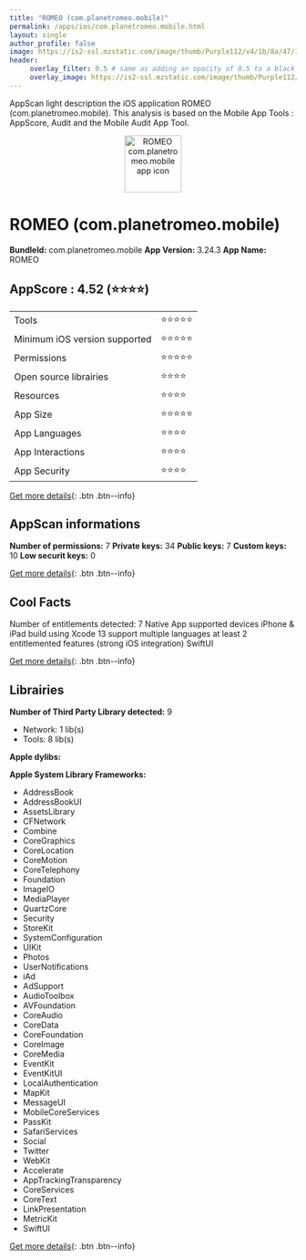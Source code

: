 ```yaml
---
title: "ROMEO (com.planetromeo.mobile)"
permalink: /apps/ios/com.planetromeo.mobile.html
layout: single
author_profile: false
image: https://is2-ssl.mzstatic.com/image/thumb/Purple112/v4/1b/8a/47/1b8a4793-177b-2024-039b-0ad751409ea3/AppIcon-1x_U007emarketing-0-7-0-85-220.png/512x512bb.jpg
header: 
     overlay_filter: 0.5 # same as adding an opacity of 0.5 to a black background
     overlay_image: https://is2-ssl.mzstatic.com/image/thumb/Purple112/v4/1b/8a/47/1b8a4793-177b-2024-039b-0ad751409ea3/AppIcon-1x_U007emarketing-0-7-0-85-220.png/512x512bb.jpg
---
```

AppScan light description the iOS application ROMEO (com.planetromeo.mobile). This analysis is based on the Mobile App Tools : AppScore, Audit and the Mobile Audit App Tool.

  
  
<div style="text-align: center;"><img src="https://is2-ssl.mzstatic.com/image/thumb/Purple112/v4/1b/8a/47/1b8a4793-177b-2024-039b-0ad751409ea3/AppIcon-1x_U007emarketing-0-7-0-85-220.png/512x512bb.jpg" width="100" height="100" alt="ROMEO com.planetromeo.mobile app icon"></div>  
  
# ROMEO (com.planetromeo.mobile)

**BundleId:** com.planetromeo.mobile
**App Version:** 3.24.3
**App Name:** ROMEO


## AppScore : 4.52 (⭐️⭐️⭐️⭐️) 

<table>
<tr><td> Tools </td><td> ⭐️⭐️⭐️⭐️⭐️ </td></tr>
<tr><td> Minimum iOS version supported </td><td> ⭐️⭐️⭐️⭐️⭐️ </td></tr>
<tr><td> Permissions </td><td> ⭐️⭐️⭐️⭐️⭐️ </td></tr>
<tr><td> Open source librairies </td><td> ⭐️⭐️⭐️⭐️ </td></tr>
<tr><td> Resources </td><td> ⭐️⭐️⭐️⭐️ </td></tr>
<tr><td> App Size </td><td> ⭐️⭐️⭐️⭐️⭐️ </td></tr>
<tr><td> App Languages </td><td> ⭐️⭐️⭐️⭐️ </td></tr>
<tr><td> App Interactions </td><td> ⭐️⭐️⭐️⭐️ </td></tr>
<tr><td> App Security </td><td> ⭐️⭐️⭐️⭐️ </td></tr>
</table>

[Get more details](/pricing.html){: .btn .btn--info}  
  
## AppScan informations 

**Number of permissions:** 7
**Private keys:** 34
**Public keys:** 7
**Custom keys:** 10
**Low securit keys:** 0
  
[Get more details](/pricing.html){: .btn .btn--info}

## Cool Facts

Number of entitlements detected: 7
Native App
supported devices iPhone & iPad
build using Xcode 13
support multiple languages
at least 2 entitlemented features (strong iOS integration)
SwiftUI
  
[Get more details](/pricing.html){: .btn .btn--info}

## Librairies 
**Number of Third Party Library detected:** 9
- Network: 1 lib(s)
- Tools: 8 lib(s)

**Apple dylibs:**


**Apple System Library Frameworks:**
- AddressBook
- AddressBookUI
- AssetsLibrary
- CFNetwork
- Combine
- CoreGraphics
- CoreLocation
- CoreMotion
- CoreTelephony
- Foundation
- ImageIO
- MediaPlayer
- QuartzCore
- Security
- StoreKit
- SystemConfiguration
- UIKit
- Photos
- UserNotifications
- iAd
- AdSupport
- AudioToolbox
- AVFoundation
- CoreAudio
- CoreData
- CoreFoundation
- CoreImage
- CoreMedia
- EventKit
- EventKitUI
- LocalAuthentication
- MapKit
- MessageUI
- MobileCoreServices
- PassKit
- SafariServices
- Social
- Twitter
- WebKit
- Accelerate
- AppTrackingTransparency
- CoreServices
- CoreText
- LinkPresentation
- MetricKit
- SwiftUI


  
[Get more details](/pricing.html){: .btn .btn--info}

